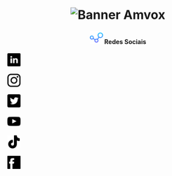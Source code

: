 <h1 align = "center">
    <img src="imgs/Padrão.png" alt="Banner Amvox">
</h1>

<h4 align="center"> 
    <img src="imgs/001-connections.png" alt="Redes sociais" height="30px"> Redes Sociais
</h4>
<p align="center">

<a href="https://br.linkedin.com/company/amvox"><img src="imgs/linkedin.png" height="30px" alt="Siga no Linkedin"></a>

<a href="https://www.instagram.com/amvox_/"> <img src="imgs/instagram.png" alt="Siga no Instagram" height="30px"></a>

<a href="https://twitter.com/amvox_"> <img src="imgs/twitter.png" alt="Siga no twitter" height="30px"></a>

<a href="https://www.youtube.com/user/AmvoxBrasil"> <img src="imgs/youtube.png" height="30px" alt="Increva-se no canal do Youtube"></a>

<a href="https://www.tiktok.com/@amvox_"><img src="imgs/tiktok.png" height="30px" alt="Siga no TikTok"></a>

<a href="https://www.facebook.com/AmvoxBrasil"><img src="imgs/facebook.png" alt="Siga no Facebook" height="30px"></a>
</p>
